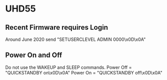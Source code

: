 # UHD55

## Recent Firmware requires Login
Around June 2020
send "SETUSERCLEVEL ADMIN 0000\x0D\x0A"

## Power On and Off
Do not use the WAKEUP and SLEEP commands.
Power Off = "QUICKSTANDBY on\x0D\x0A"
Power On = "QUICKSTANDBY off\x0D\x0A"